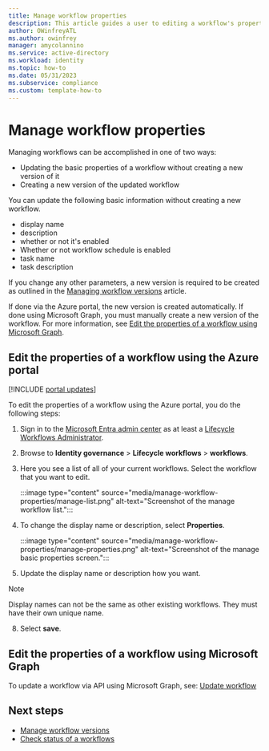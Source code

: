 ```yaml
---
title: Manage workflow properties
description: This article guides a user to editing a workflow's properties using Lifecycle Workflows
author: OWinfreyATL
ms.author: owinfrey
manager: amycolannino
ms.service: active-directory
ms.workload: identity
ms.topic: how-to 
ms.date: 05/31/2023
ms.subservice: compliance
ms.custom: template-how-to 
---
```


# Manage workflow properties

Managing workflows can be accomplished in one of two ways:  
   - Updating the basic properties of a workflow without creating a new version of it
   - Creating a new version of the updated workflow

You can update the following basic information without creating a new workflow.
   - display name
   - description
   - whether or not it's enabled
   - Whether or not workflow schedule is enabled
   - task name
   - task description

If you change any other parameters, a new version is required to be created as outlined in the [Managing workflow versions](manage-workflow-tasks.md) article.

If done via the Azure portal, the new version is created automatically. If done using Microsoft Graph, you must manually create a new version of the workflow.  For more information, see [Edit the properties of a workflow using Microsoft Graph](#edit-the-properties-of-a-workflow-using-microsoft-graph).

## Edit the properties of a workflow using the Azure portal

[!INCLUDE [portal updates](~/articles/active-directory/includes/portal-update.md)]

To edit the properties of a workflow using the Azure portal, you do the following steps:

1. Sign in to the [Microsoft Entra admin center](https://entra.microsoft.com) as at least a [Lifecycle Workflows Administrator](../roles/permissions-reference.md#lifecycle-workflows-administrator).

1. Browse to **Identity governance** > **Lifecycle workflows** > **workflows**.

1. Here you see a list of all of your current workflows. Select the workflow that you want to edit.
    
    :::image type="content" source="media/manage-workflow-properties/manage-list.png" alt-text="Screenshot of the manage workflow list.":::

6. To change the display name or description, select **Properties**.

    :::image type="content" source="media/manage-workflow-properties/manage-properties.png" alt-text="Screenshot of the manage basic properties screen.":::

7. Update the display name or description how you want. 
> [!NOTE]
> Display names can not be the same as other existing workflows. They must have their own unique name.

8. Select **save**.


## Edit the properties of a workflow using Microsoft Graph

To update a workflow via API using Microsoft Graph, see: [Update workflow](/graph/api/identitygovernance-workflow-update)






## Next steps

- [Manage workflow versions](manage-workflow-tasks.md)
- [Check status of a workflows](check-status-workflow.md)

